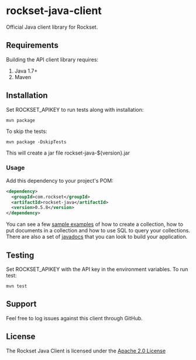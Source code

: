 # rockset-java-client

Official Java client library for Rockset.

## Requirements

Building the API client library requires:
1. Java 1.7+
2. Maven

## Installation

Set ROCKSET_APIKEY to run tests along with installation:
```
mvn package
```

To skip the tests:
```
mvn package -DskipTests
```

This will create a jar file rockset-java-${version}.jar

### Usage

Add this dependency to your project's POM:

```xml
<dependency>
  <groupId>com.rockset</groupId>
  <artifactId>rockset-java</artifactId>
  <version>0.5.8</version>
</dependency>
```

You can see a few [sample examples](https://github.com/rockset/rockset-java-client/tree/dhruba_feedback/examples) of how to create a collection, how to put documents in a collection and how to use SQL to query your collections. There are also a set of [javadocs](http://docs.rockset.com/java-client/com/rockset/client/RocksetClient.html) that you can look to build your application.

## Testing
Set ROCKSET_APIKEY with the API key in the environment variables. To run test:
```
mvn test
```

## Support

Feel free to log issues against this client through GitHub.

## License

The Rockset Java Client is licensed under the [Apache 2.0 License](https://github.com/rockset/rockset-java-client/blob/master/LICENSE)
